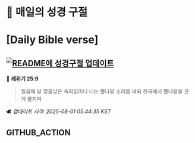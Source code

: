 # 🙏 매일의 성경 구절
# [Daily Bible verse]
## [![README에 성경구절 업데이트](https://github.com/DONGSUKA/first_test/actions/workflows/update-readme-bible.yml/badge.svg)](https://github.com/DONGSUKA/first_test/actions/workflows/update-readme-bible.yml)
<!-- START_BIBLE_VERSE -->
📖 **레위기 25:9**
> 일곱째 달 열흘날은 속죄일이니 너는 뿔나팔 소리를 내되 전국에서 뿔나팔을 크게 불지며

🕊️ _업데이트 시각: 2025-08-01 05:44:35 KST_
  <!-- END_BIBLE_VERSE -->
## GITHUB_ACTION
